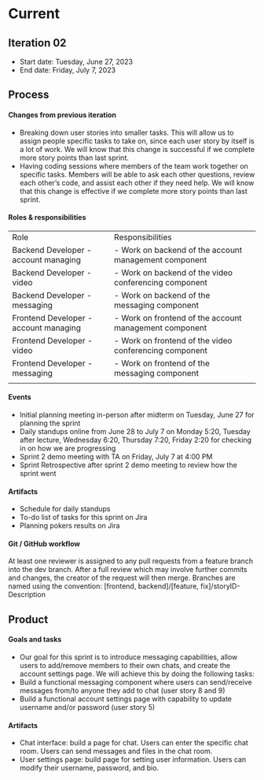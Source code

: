 # Current

## Iteration 02

 * Start date: Tuesday, June 27, 2023
 * End date: Friday, July 7, 2023

## Process

#### Changes from previous iteration

 * Breaking down user stories into smaller tasks. This will allow us to assign people specific tasks to take on, since each user story by itself is a lot of work. We will know that this change is successful if we complete more story points than last sprint.
 * Having coding sessions where members of the team work together on specific tasks. Members will be able to ask each other questions, review each other’s code, and assist each other if they need help. We will know that this change is effective if we complete more story points than last sprint.

#### Roles & responsibilities

|   |   |
|---|---|
|Role|Responsibilities|
|Backend Developer - account managing|- Work on backend of the account management component|
|Backend Developer - video|- Work on backend of the video conferencing component|
|Backend Developer - messaging|- Work on backend of the messaging component|
|Frontend Developer - account managing|- Work on frontend of the account management component|
|Frontend Developer - video|- Work on frontend of the video conferencing component|
|Frontend Developer - messaging|- Work on frontend of the messaging component|
|   |   |

#### Events

* Initial planning meeting in-person after midterm on Tuesday, June 27 for planning the sprint
* Daily standups online from June 28 to July 7 on Monday 5:20, Tuesday after lecture, Wednesday 6:20, Thursday 7:20, Friday 2:20 for checking in on how we are progressing
* Sprint 2 demo meeting with TA on Friday, July 7 at 4:00 PM
* Sprint Retrospective after sprint 2 demo meeting to review how the sprint went

#### Artifacts

* Schedule for daily standups
* To-do list of tasks for this sprint on Jira
* Planning pokers results on Jira

#### Git / GitHub workflow

At least one reviewer is assigned to any pull requests from a feature branch into the dev branch. After a full review which may involve further commits and changes, the creator of the request will then merge.
Branches are named using the convention:
[frontend, backend]/[feature, fix]/storyID-Description

## Product

#### Goals and tasks

 * Our goal for this sprint is to introduce messaging capabilities, allow users to add/remove members to their own chats, and create the account settings page. We will achieve this by doing the following tasks:
* Build a functional messaging component where users can send/receive messages from/to anyone they add to chat  (user story 8 and 9)
* Build a functional account settings page with capability to update username and/or password (user story 5)

#### Artifacts

* Chat interface: build a page for chat. Users can enter the specific chat room. Users can send messages and files in the chat room.
* User settings page: build page for setting user information. Users can modify their username, password, and bio.
